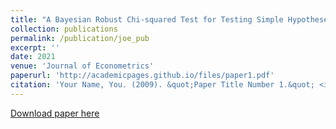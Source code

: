 ```yaml
---
title: "A Bayesian Robust Chi-squared Test for Testing Simple Hypotheses"
collection: publications
permalink: /publication/joe_pub
excerpt: ''
date: 2021
venue: 'Journal of Econometrics'
paperurl: 'http://academicpages.github.io/files/paper1.pdf'
citation: 'Your Name, You. (2009). &quot;Paper Title Number 1.&quot; <i>Journal 1</i>. 1(1).'
---
```


[Download paper here](https://www.sciencedirect.com/science/article/abs/pii/S0304407620303018)

